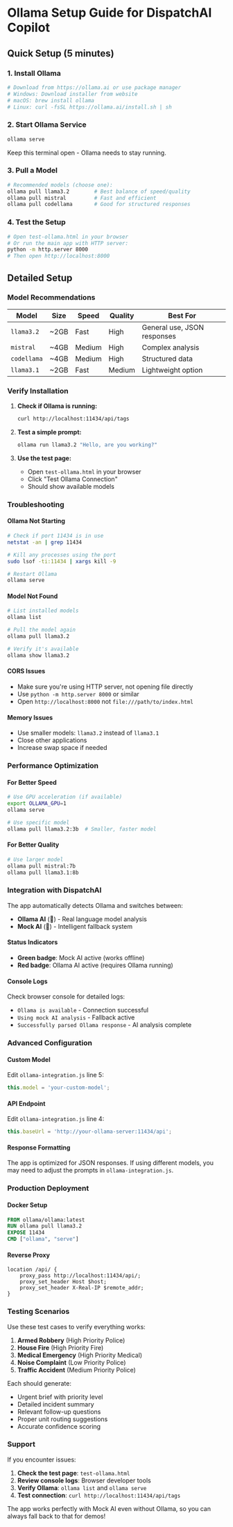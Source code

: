 # Ollama Setup Guide for DispatchAI Copilot

## Quick Setup (5 minutes)

### 1. Install Ollama
```bash
# Download from https://ollama.ai or use package manager
# Windows: Download installer from website
# macOS: brew install ollama
# Linux: curl -fsSL https://ollama.ai/install.sh | sh
```

### 2. Start Ollama Service
```bash
ollama serve
```
Keep this terminal open - Ollama needs to stay running.

### 3. Pull a Model
```bash
# Recommended models (choose one):
ollama pull llama3.2        # Best balance of speed/quality
ollama pull mistral         # Fast and efficient
ollama pull codellama       # Good for structured responses
```

### 4. Test the Setup
```bash
# Open test-ollama.html in your browser
# Or run the main app with HTTP server:
python -m http.server 8000
# Then open http://localhost:8000
```

## Detailed Setup

### Model Recommendations

| Model | Size | Speed | Quality | Best For |
|-------|------|-------|---------|----------|
| `llama3.2` | ~2GB | Fast | High | General use, JSON responses |
| `mistral` | ~4GB | Medium | High | Complex analysis |
| `codellama` | ~4GB | Medium | High | Structured data |
| `llama3.1` | ~2GB | Fast | Medium | Lightweight option |

### Verify Installation

1. **Check if Ollama is running:**
   ```bash
   curl http://localhost:11434/api/tags
   ```

2. **Test a simple prompt:**
   ```bash
   ollama run llama3.2 "Hello, are you working?"
   ```

3. **Use the test page:**
   - Open `test-ollama.html` in your browser
   - Click "Test Ollama Connection"
   - Should show available models

### Troubleshooting

#### Ollama Not Starting
```bash
# Check if port 11434 is in use
netstat -an | grep 11434

# Kill any processes using the port
sudo lsof -ti:11434 | xargs kill -9

# Restart Ollama
ollama serve
```

#### Model Not Found
```bash
# List installed models
ollama list

# Pull the model again
ollama pull llama3.2

# Verify it's available
ollama show llama3.2
```

#### CORS Issues
- Make sure you're using HTTP server, not opening file directly
- Use `python -m http.server 8000` or similar
- Open `http://localhost:8000` not `file:///path/to/index.html`

#### Memory Issues
- Use smaller models: `llama3.2` instead of `llama3.1`
- Close other applications
- Increase swap space if needed

### Performance Optimization

#### For Better Speed
```bash
# Use GPU acceleration (if available)
export OLLAMA_GPU=1
ollama serve

# Use specific model
ollama pull llama3.2:3b  # Smaller, faster model
```

#### For Better Quality
```bash
# Use larger model
ollama pull mistral:7b
ollama pull llama3.1:8b
```

### Integration with DispatchAI

The app automatically detects Ollama and switches between:
- **Ollama AI** (🧠) - Real language model analysis
- **Mock AI** (🤖) - Intelligent fallback system

#### Status Indicators
- **Green badge**: Mock AI active (works offline)
- **Red badge**: Ollama AI active (requires Ollama running)

#### Console Logs
Check browser console for detailed logs:
- `Ollama is available` - Connection successful
- `Using mock AI analysis` - Fallback active
- `Successfully parsed Ollama response` - AI analysis complete

### Advanced Configuration

#### Custom Model
Edit `ollama-integration.js` line 5:
```javascript
this.model = 'your-custom-model';
```

#### API Endpoint
Edit `ollama-integration.js` line 4:
```javascript
this.baseUrl = 'http://your-ollama-server:11434/api';
```

#### Response Formatting
The app is optimized for JSON responses. If using different models, you may need to adjust the prompts in `ollama-integration.js`.

### Production Deployment

#### Docker Setup
```dockerfile
FROM ollama/ollama:latest
RUN ollama pull llama3.2
EXPOSE 11434
CMD ["ollama", "serve"]
```

#### Reverse Proxy
```nginx
location /api/ {
    proxy_pass http://localhost:11434/api/;
    proxy_set_header Host $host;
    proxy_set_header X-Real-IP $remote_addr;
}
```

### Testing Scenarios

Use these test cases to verify everything works:

1. **Armed Robbery** (High Priority Police)
2. **House Fire** (High Priority Fire)  
3. **Medical Emergency** (High Priority Medical)
4. **Noise Complaint** (Low Priority Police)
5. **Traffic Accident** (Medium Priority Police)

Each should generate:
- Urgent brief with priority level
- Detailed incident summary
- Relevant follow-up questions
- Proper unit routing suggestions
- Accurate confidence scoring

### Support

If you encounter issues:

1. **Check the test page**: `test-ollama.html`
2. **Review console logs**: Browser developer tools
3. **Verify Ollama**: `ollama list` and `ollama serve`
4. **Test connection**: `curl http://localhost:11434/api/tags`

The app works perfectly with Mock AI even without Ollama, so you can always fall back to that for demos!
